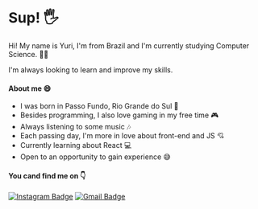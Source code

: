 # Sup! 🖐

Hi! My name is Yuri, I'm from Brazil and I'm currently studying Computer Science. 👨‍💻

I'm always looking to learn and improve my skills.
#### About me 😄
- I was born in Passo Fundo, Rio Grande do Sul 👶
- Besides programming, I also love gaming in my free time 🎮
- Always listening to some music 🎶
- Each passing day, I'm more in love about front-end and JS 💘
- Currently learning about React 💻
- Open to an opportunity to gain experience 😅
#### You cand find me on 👇
[![Instagram Badge](https://img.shields.io/badge/-Instagram-C13584?style=flat-square&logo=Instagram&logoColor=white&link=https://www.instagram.com/yurinraiter)](https://www.instagram.com/yurinraiter/) [![Gmail Badge](https://img.shields.io/badge/-yurinraiter@gmail.com-BB001B?style=flat-square&logo=Gmail&logoColor=white&link=mailto:yurinraiter@gmail.com)](mailto:yurinraiter@gmail.com)
